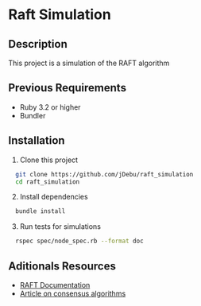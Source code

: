 # Raft Simulation 

## Description
This project is a simulation of the RAFT algorithm

## Previous Requirements

- Ruby 3.2 or higher
- Bundler

## Installation

1. Clone this project
 ```bash
   git clone https://github.com/jDebu/raft_simulation
   cd raft_simulation
 ```

 2. Install dependencies
 ```bash
   bundle install
 ```

3. Run tests for simulations
 ```bash
   rspec spec/node_spec.rb --format doc
 ```

## Aditionals Resources

- [RAFT Documentation](https://raft.github.io/)
- [Article on consensus algorithms](https://medium.com/@dappsar/algor%C3%ADtmos-de-consenso-raft-y-paxos-b252e51e911a)
